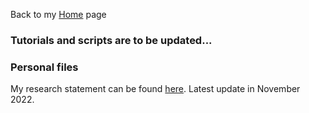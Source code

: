 Back to my [Home](https://liangzhaolz.github.io) page

### Tutorials and scripts are to be updated...

### Personal files
My research statement can be found [here](ResearchStatement_liangzhao.pdf). Latest update in November 2022.
